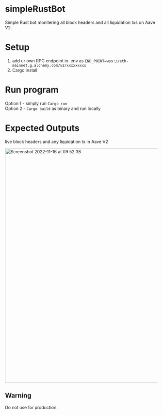 # simpleRustBot

Simple Rust bot monitering all block headers and all liquidation txs on Aave V2. 

# Setup
1. add ur own RPC endpoint in .env as `END_POINT=wss://eth-mainnet.g.alchemy.com/v2/xxxxxxxxx`
2. Cargo install

# Run program
Option 1 - simply run `Cargo run`   
Option 2 - `Cargo build` as binary and run locally   

# Expected Outputs 
live block headers and any liquidation tx in Aave V2

<img width="771" alt="Screenshot 2022-11-16 at 09 52 38" src="https://user-images.githubusercontent.com/49999458/202147960-a85d2556-63d1-4218-a294-92cbbb6b1553.png">


## Warning
Do not use for production.
